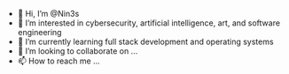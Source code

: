 - 👋 Hi, I’m @Nin3s
- 👀 I’m interested in cybersecurity, artificial intelligence, art, and software engineering
- 🌱 I’m currently learning full stack development and operating systems
- 💞️ I’m looking to collaborate on ...
- 📫 How to reach me ...

<!---
Nin3s/Nin3s is a ✨ special ✨ repository because its `README.md` (this file) appears on your GitHub profile.
You can click the Preview link to take a look at your changes.
--->

